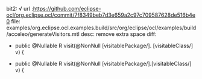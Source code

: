 bit2: √
url :https://github.com/eclipse-ocl/org.eclipse.ocl/commit/7f8349beb7d3e659a2c97c709587628de516b4e0
file: examples/org.eclipse.ocl.examples.build/src/org/eclipse/ocl/examples/build/acceleo/generateVisitors.mtl
desc: remove extra space
diff: 
- public @Nullable R visit(@NonNull [visitablePackage/]. [visitableClass/] v) {
+ public @Nullable R visit(@NonNull [visitablePackage/].[visitableClass/] v) {